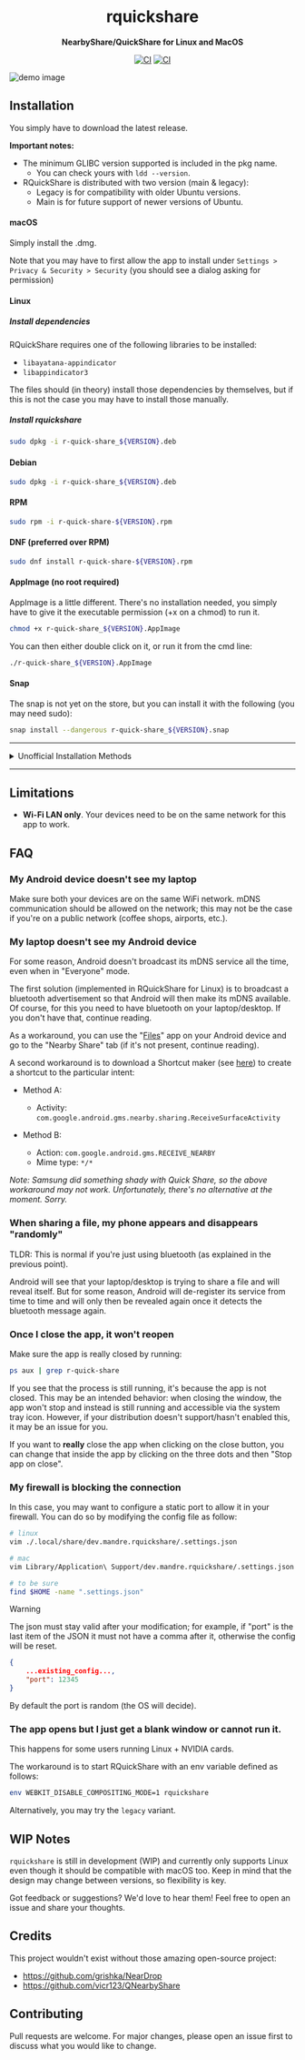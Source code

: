 <div align="center">
  <h1>rquickshare</h1>

  <p>
    <strong>NearbyShare/QuickShare for Linux and MacOS</strong>
  </p>
  <p>

[![CI](https://github.com/Martichou/rquickshare/actions/workflows/build.yml/badge.svg)](https://github.com/Martichou/rquickshare/actions)
[![CI](https://github.com/Martichou/rquickshare/actions/workflows/lint.yml/badge.svg)](https://github.com/Martichou/rquickshare/actions)

  </p>
</div>

![demo image](.github/demo.png)

Installation
--------------------------

You simply have to download the latest release.

**Important notes:**
- The minimum GLIBC version supported is included in the pkg name.
  - You can check yours with `ldd --version`.
- RQuickShare is distributed with two version (main & legacy):
  - Legacy is for compatibility with older Ubuntu versions.
  - Main is for future support of newer versions of Ubuntu.

#### macOS

Simply install the .dmg.

Note that you may have to first allow the app to install under `Settings > Privacy & Security > Security` (you should see a dialog asking for permission)

#### Linux

##### Install dependencies

RQuickShare requires one of the following libraries to be installed:

- `libayatana-appindicator`
- `libappindicator3`

The files should (in theory) install those dependencies by themselves, but if this is not the case you may have to install those manually.

##### Install rquickshare
```bash
sudo dpkg -i r-quick-share_${VERSION}.deb
```

#### Debian
```bash
sudo dpkg -i r-quick-share_${VERSION}.deb
```

#### RPM
```bash
sudo rpm -i r-quick-share-${VERSION}.rpm
```

#### DNF (preferred over RPM)
```bash
sudo dnf install r-quick-share-${VERSION}.rpm
```

#### AppImage (no root required)

AppImage is a little different. There's no installation needed, you simply have to give it the executable permission (+x on a chmod) to run it.

```bash
chmod +x r-quick-share_${VERSION}.AppImage
```

You can then either double click on it, or run it from the cmd line:

```bash
./r-quick-share_${VERSION}.AppImage
```

#### Snap

The snap is not yet on the store, but you can install it with the following (you may need sudo):

```bash
snap install --dangerous r-quick-share_${VERSION}.snap
```

---

<details>
<summary>Unofficial Installation Methods</summary>

#### AUR (Arch)

For Arch Linux, you can install it from the AUR by using an AUR helper like yay:

```bash
yay -S r-quick-share
```

### Nix

Available here: [NixOS](https://search.nixos.org/packages?channel=24.05&show=rquickshare&from=0&size=50&sort=relevance&type=packages&query=rquickshare)

A nix-shell will temporarily modify your $PATH environment variable. This can be used to try a piece of software before deciding to permanently install it.

```bash
$ nix-shell -p rquickshare
```
</details>

---

Limitations
--------------------------

- **Wi-Fi LAN only**. Your devices need to be on the same network for this app to work.

FAQ
--------------------------

### My Android device doesn't see my laptop

Make sure both your devices are on the same WiFi network. mDNS communication should be allowed on the network; this may not be the case if you're on a public network (coffee shops, airports, etc.).

### My laptop doesn't see my Android device

For some reason, Android doesn't broadcast its mDNS service all the time, even when in "Everyone" mode.

The first solution (implemented in RQuickShare for Linux) is to broadcast a bluetooth advertisement so that Android will then make its mDNS available.
Of course, for this you need to have bluetooth on your laptop/desktop. If you don't have that, continue reading.

As a workaround, you can use the "[Files](https://play.google.com/store/apps/details?id=com.google.android.apps.nbu.files)" app on your Android device and go to the "Nearby Share" tab (if it's not present, continue reading).

A second workaround is to download a Shortcut maker (see [here](https://xdaforums.com/t/how-to-manually-create-a-homescreen-shortcut-to-a-known-unique-android-activity.4336833)) to create a shortcut to the particular intent:

- Method A:
	- Activity: `com.google.android.gms.nearby.sharing.ReceiveSurfaceActivity`

- Method B:
	- Action: `com.google.android.gms.RECEIVE_NEARBY`
	- Mime type: `*/*`

_Note: Samsung did something shady with Quick Share, so the above workaround may not work. Unfortunately, there's no alternative at the moment. Sorry._

### When sharing a file, my phone appears and disappears "randomly"

TLDR: This is normal if you're just using bluetooth (as explained in the previous point).

Android will see that your laptop/desktop is trying to share a file and will reveal itself. But for some reason, Android will de-register its service from time to time and will only then be revealed again once it detects the bluetooth message again.

### Once I close the app, it won't reopen

Make sure the app is really closed by running:

```bash
ps aux | grep r-quick-share
```

If you see that the process is still running, it's because the app is not closed. This may be an intended behavior: when closing the window, the app won't stop and instead is still running and accessible via the system tray icon. However, if your distribution doesn't support/hasn't enabled this, it may be an issue for you.

If you want to **really** close the app when clicking on the close button, you can change that inside the app by clicking on the three dots and then "Stop app on close".

### My firewall is blocking the connection

In this case, you may want to configure a static port to allow it in your firewall. You can do so by modifying the config file as follow:

```bash
# linux
vim ./.local/share/dev.mandre.rquickshare/.settings.json

# mac
vim Library/Application\ Support/dev.mandre.rquickshare/.settings.json

# to be sure
find $HOME -name ".settings.json"
```

> [!WARNING]
>
> The json must stay valid after your modification; for example, if "port" is the last item of the JSON it must not have a comma after it, otherwise the config will be reset.

```json
{
	...existing_config...,
	"port": 12345
}
```

By default the port is random (the OS will decide).

### The app opens but I just get a blank window or cannot run it.

This happens for some users running Linux + NVIDIA cards.

The workaround is to start RQuickShare with an env variable defined as follows:

```bash
env WEBKIT_DISABLE_COMPOSITING_MODE=1 rquickshare
```

Alternatively, you may try the `legacy` variant.

WIP Notes
--------------------------

`rquickshare` is still in development (WIP) and currently only supports Linux even though it should be compatible with macOS too. Keep in mind that the design may change between versions, so flexibility is key.

Got feedback or suggestions? We'd love to hear them! Feel free to open an issue and share your thoughts.

Credits
--------------------------

This project wouldn't exist without those amazing open-source project:

- https://github.com/grishka/NearDrop
- https://github.com/vicr123/QNearbyShare


Contributing
--------------------------

Pull requests are welcome. For major changes, please open an issue first to discuss what you would like to change.
